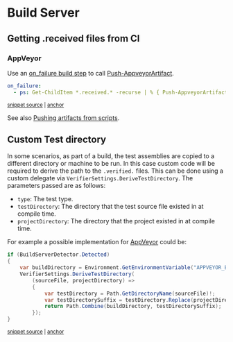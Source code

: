 <!--
GENERATED FILE - DO NOT EDIT
This file was generated by [MarkdownSnippets](https://github.com/SimonCropp/MarkdownSnippets).
Source File: /docs/mdsource/build-server.source.md
To change this file edit the source file and then run MarkdownSnippets.
-->

# Build Server


## Getting .received files from CI


### AppVeyor

Use an [on_failure build step](https://www.appveyor.com/docs/build-configuration/#build-pipeline) to call [Push-AppveyorArtifact](https://www.appveyor.com/docs/build-worker-api/#push-artifact).

<!-- snippet: AppVeyorArtifacts -->
<a id='snippet-appveyorartifacts'></a>
```yml
on_failure:
  - ps: Get-ChildItem *.received.* -recurse | % { Push-AppveyorArtifact $_.FullName -FileName $_.Name }
```
<sup><a href='/src/appveyor.yml#L9-L12' title='File snippet `appveyorartifacts` was extracted from'>snippet source</a> | <a href='#snippet-appveyorartifacts' title='Navigate to start of snippet `appveyorartifacts`'>anchor</a></sup>
<!-- endSnippet -->

See also [Pushing artifacts from scripts](https://www.appveyor.com/docs/packaging-artifacts/#pushing-artifacts-from-scripts).


## Custom Test directory

In some scenarios, as part of a build, the test assemblies are copied to a different directory or machine to be run. In this case custom code will be required to derive the path to the `.verified.` files. This can be done using a custom delegate via `VerifierSettings.DeriveTestDirectory`. The parameters passed are as follows:

 * `type`: The test type.
 * `testDirectory`: The directory that the test source file existed in at compile time.
 * `projectDirectory`: The directory that the project existed in at compile time.

For example a possible implementation for [AppVeyor](https://www.appveyor.com/) could be:

<!-- snippet: DeriveTestDirectory -->
<a id='snippet-derivetestdirectory'></a>
```cs
if (BuildServerDetector.Detected)
{
    var buildDirectory = Environment.GetEnvironmentVariable("APPVEYOR_BUILD_FOLDER")!;
    VerifierSettings.DeriveTestDirectory(
        (sourceFile, projectDirectory) =>
        {
            var testDirectory = Path.GetDirectoryName(sourceFile)!;
            var testDirectorySuffix = testDirectory.Replace(projectDirectory!, string.Empty);
            return Path.Combine(buildDirectory, testDirectorySuffix);
        });
}
```
<sup><a href='/src/Verify.Tests/Snippets/Snippets.cs#L82-L96' title='File snippet `derivetestdirectory` was extracted from'>snippet source</a> | <a href='#snippet-derivetestdirectory' title='Navigate to start of snippet `derivetestdirectory`'>anchor</a></sup>
<!-- endSnippet -->
